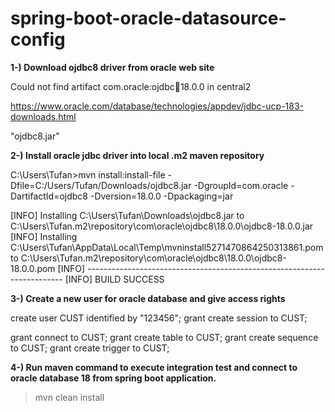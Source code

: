 # spring-boot-oracle-datasource-config

**1-) Download ojdbc8 driver from oracle web site**

Could not find artifact com.oracle:ojdbc:jar:18.0.0 in central2

https://www.oracle.com/database/technologies/appdev/jdbc-ucp-183-downloads.html

"ojdbc8.jar"

**2-) Install oracle jdbc driver into local .m2 maven repository**

C:\Users\Tufan>mvn install:install-file -Dfile=C:/Users/Tufan/Downloads/ojdbc8.jar -DgroupId=com.oracle -DartifactId=ojdbc8 -Dversion=18.0.0 -Dpackaging=jar

[INFO] Installing C:\Users\Tufan\Downloads\ojdbc8.jar to C:\Users\Tufan\.m2\repository\com\oracle\ojdbc8\18.0.0\ojdbc8-18.0.0.jar
[INFO] Installing C:\Users\Tufan\AppData\Local\Temp\mvninstall5271470864250313861.pom to C:\Users\Tufan\.m2\repository\com\oracle\ojdbc8\18.0.0\ojdbc8-18.0.0.pom
[INFO] ------------------------------------------------------------------------
[INFO] BUILD SUCCESS

**3-) Create a new user for oracle database and give access rights**

create user CUST identified by "123456";
grant create session to CUST;

grant connect to CUST;
grant create table to CUST;
grant create sequence to CUST;
grant create trigger to CUST;

**4-) Run maven command to execute integration test and connect to oracle database 18 from spring boot application.**

> mvn clean install
